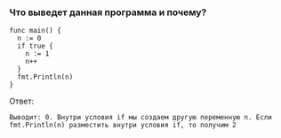 ### Что выведет данная программа и почему?
```
func main() {
  n := 0
  if true {
    n := 1
    n++
  }
  fmt.Println(n)
}
```

Ответ:
```
Выводит: 0. Внутри условия if мы создаем другую переменную n. Если fmt.Println(n) разместить внутри условия if, то получим 2
```